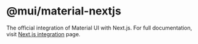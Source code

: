 # @mui/material-nextjs

The official integration of Material UI with Next.js. For full documentation, visit [Next.js integration](https://mui.com/material-ui/guides/nextjs/) page.
